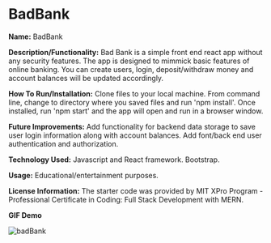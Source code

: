 # BadBank

**Name:** BadBank

**Description/Functionality:** Bad Bank is a simple front end react app without any security features.  The app is designed to mimmick basic features of online banking. You can create users, login, deposit/withdraw money and account balances will be updated accordingly.

**How To Run/Installation:** Clone files to your local machine. From command line, change to directory where you saved files and run 'npm install'.  Once installed, run 'npm start' and the app will open and run in a browser window. 

**Future Improvements:** Add functionality for backend data storage to save user login information along with account balances. Add font/back end user authentication and authorization.  

**Technology Used:** Javascript and React framework.  Bootstrap.  

**Usage:** Educational/entertainment purposes.  

**License Information:** The starter code was provided by MIT XPro Program - Professional Certificate in Coding: Full Stack Development with MERN.

**GIF Demo** 

 ![badBank](https://user-images.githubusercontent.com/23172832/139355449-e40c51d9-f0f1-4dcc-8026-74f7cccb5584.gif)
